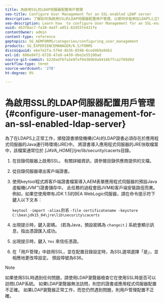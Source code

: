 ```yaml
---
title: 為啟用SSL的LDAP伺服器配置用戶管理
seo-title: Configure User Management for an SSL-enabled LDAP server
description: 了解如何為啟用SSL的LDAP伺服器配置用戶管理，以使同步能夠在LDAPS上正常工作。
seo-description: Learn how  to configure User Management for an SSL-enabled LDAP server to enable synchronization to work properly over LDAPS.
uuid: 4b3f8ac7-fa38-4adf-a851-82d55fe431fe
contentOwner: admin
content-type: reference
geptopics: SG_AEMFORMS/categories/configuring_user_management
products: SG_EXPERIENCEMANAGER/6.5/FORMS
discoiquuid: e6e7e2fa-579d-4b36-8598-6ced469a94b1
exl-id: 606e84f2-6728-47a9-a439-dbe2e55100ad
source-git-commit: b220adf6fa3e9faf94389b9a9416b7fca2f89d9d
workflow-type: tm+mt
source-wordcount: '278'
ht-degree: 0%

---
```


# 為啟用SSL的LDAP伺服器配置用戶管理 {#configure-user-management-for-an-ssl-enabled-ldap-server}

為了在LDAPS上正常工作，頒發證書頒發機構(CA)的LDAP證書必須存在於應用程式伺服器的Java運行時環境(JRE)中。 將證書導入應用程式伺服器的JRE快取檔案中，該檔案通常位於 *[JAVA_HOME]*/jre/lib/security/cacerts目錄。

1. 在目錄伺服器上啟用SSL。 有關詳細資訊，請參閱目錄供應商提供的文檔。
1. 從目錄伺服器導出客戶端證書。
1. 使用keytool程式將客戶端證書檔案導入AEM表單應用程式伺服器的預設Java虛擬機(JVM™)證書儲存中。 此任務的過程會因JVM和客戶端安裝路徑而異。 例如，如果您使用帶有JDK 1.5的BEA WebLogic伺服器，請在命令提示符下鍵入以下文本：

   `keytool -import -alias`*別名* `-file certificatename -keystore C:\bea\jdk15_04\jre\lib\security\cacerts`

1. 出現提示時，鍵入密碼。 (若為Java，預設密碼為 `changeit`.) 系統會顯示訊息，指出憑證匯入成功。
1. 出現提示時，鍵入 `Yes` 來信任憑證。
1. 在「用戶管理」中啟用SSL，並在配置目錄設定時，為SSL選項選擇「是」，並相應地更改埠設定。 預設埠號為636。

>[!NOTE]
>
>如果使用SSL時遇到任何問題，請使用LDAP瀏覽器檢查它在使用SSL時是否可以訪問LDAP系統。 如果LDAP瀏覽器無法訪問，則您的證書或應用程式伺服器配置不正確。 如果LDAP瀏覽器正常工作，而您仍然遇到問題，則用戶管理配置不正確。

